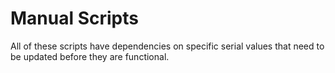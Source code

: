 # Manual Scripts
All of these scripts have dependencies on specific serial values that need to be updated before they are functional.